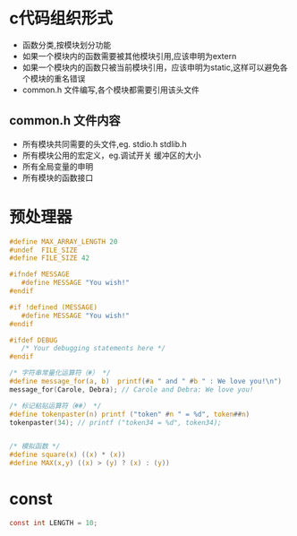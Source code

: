# c代码组织形式
- 函数分类,按模块划分功能
- 如果一个模块内的函数需要被其他模块引用,应该申明为extern
- 如果一个模块内的函数只被当前模块引用，应该申明为static,这样可以避免各个模块的重名错误
- common.h 文件编写,各个模块都需要引用该头文件

## common.h 文件内容
- 所有模块共同需要的头文件,eg. stdio.h stdlib.h
- 所有模块公用的宏定义，eg.调试开关 缓冲区的大小
- 所有全局变量的申明
- 所有模块的函数接口


# 预处理器
```c
#define MAX_ARRAY_LENGTH 20
#undef  FILE_SIZE
#define FILE_SIZE 42

#ifndef MESSAGE
   #define MESSAGE "You wish!"
#endif

#if !defined (MESSAGE)
   #define MESSAGE "You wish!"
#endif

#ifdef DEBUG
   /* Your debugging statements here */
#endif

/* 字符串常量化运算符（#） */
#define message_for(a, b)  printf(#a " and " #b " : We love you!\n")
message_for(Carole, Debra); // Carole and Debra: We love you!

/* 标记粘贴运算符（##） */
#define tokenpaster(n) printf ("token" #n " = %d", token##n)
tokenpaster(34); // printf ("token34 = %d", token34);


/* 模拟函数 */
#define square(x) ((x) * (x))
#define MAX(x,y) ((x) > (y) ? (x) : (y))
```


# const
```c
const int LENGTH = 10;
```
